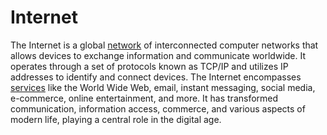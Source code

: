 # Internet

The Internet is a global [network](/docs/glossary/network) of interconnected computer networks that allows devices to exchange information and communicate worldwide. It operates through a set of protocols known as TCP/IP and utilizes IP addresses to identify and connect devices. The Internet encompasses [services](/docs/tech/glossary/service) like the World Wide Web, email, instant messaging, social media, e-commerce, online entertainment, and more. It has transformed communication, information access, commerce, and various aspects of modern life, playing a central role in the digital age.
